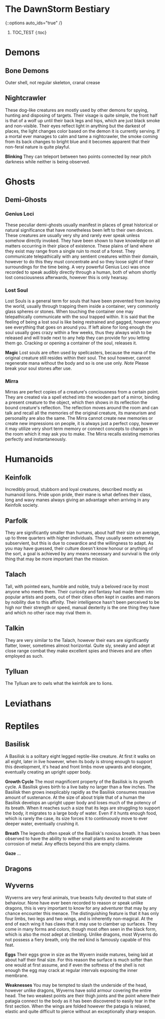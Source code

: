 # The DawnStorm Bestiary

{::options auto_ids="true" /}
1. TOC_TEST
{:toc}

# Demons

## Bone Demons

Outer shell, not regular skeleton, cranal crease

## Nightcrawler

These dog-like creatures are mostly used by other demons for spying, hunting and disposing of targets. 
Their visage is quite simple, the front half is that of a wolf up until their back legs and hips, which are just black smoke and non-visible. 
Their eyes reflect light in anything but the darkest of places, the light changes color based on the demon it is currently serving. 
If a mortal ever manages to calm and tame a nightcrawler, the smoke coming from its back changes to bright blue and it becomes apparent that their non-feral nature is quite playful.

**Blinking**
They can teleport between two points connected by
near pitch darkness while neither is being observed.


# Ghosts
## Demi-Ghosts
### Genius Loci
These peculiar demi-ghosts usually manifest in places of great historical or natural significance that have nonetheless been left to their own devices.
These creatures are usually very shy and rarely ever speak unless somehow directly invoked.
They have been shown to have knowledge on all matters occurring in their place of existence.
These plains of land where they exist may range from a single ruin to most of a forest.
They communicate telepathically with any sentient creatures within their domain, however to do this they must concentrate and so they loose sight of their surroundings for the time being.
A very powerful Genius Loci was once recorded to speak audibly directly through a human, both of whom shortly lost consciousness afterwards, however this is only hearsay.

### Lost Soul
Lost Souls is a general term for souls that have been prevented from leaving the world, usually through trapping them inside a container, very commonly glass spheres or stones. 
When touching the container one may telepathically communicate with the soul trapped within. 
It is said that the feeling of being a lost soul is like being restrained and gagged, however you see everything that goes on around you. 
If left alone for long enough the soul usually goes crazy within a few weeks, thus they always wish to be released and will trade next to any help they can provide for you letting them go. 
Cracking or opening a container of the soul, releases it. 

**Magic**
Lost souls are often used by spellcasters, because the mana of the original creature still resides within their soul. 
The soul however, cannot regenerate mana without the body and so is one use only. 
*Note* Please break your soul stones after use.

### Mirra
Mirras are perfect copies of a creature's conciousness from a certain point. 
They are created via a spell etched into the wooden part of a mirror, binding a present creature to the object, which then shows in its reflection the bound creature's reflection. 
The reflection moves around the room and can talk and recall all the memories of the original creature, its maneurism and personality are also the same. 
The Mirra cannot create new memories or create new impressions on people, it is always just a perfect copy, however it may utilize very short term memory or connect concepts to changes in the room which it may ask you to make. 
The Mirra recalls existing memories perfectly and instantaneously. 

# Humanoids
## Keinfolk
Incredibly proud, stubborn and loyal creatures, described mostly as humanoid lions.
Pride upon pride, their mane is what defines their class, long and wavy manes always giving an advantage when arriving in any Keinfolk society.

## Parfolk
They are significantly smaller than humans, about half their size on average, up to three quarters with higher individuals.
They usually seem extremely subservient, but this is due to cowardice and the willingness to adapt.
As you may have guessed, their culture doesn't know honour or anything of the sort, a goal is achieved by any means necessary and survival is the only thing that may be more important than the mission.

## Talach
Tall, with pointed ears, humble and noble, truly a beloved race by most anyone who meets them.
Their curiosity and fantasy had made them into popular artists and poets, out of their cities often kept in castles and manors by nobility due to this affinity.
Their intelligence hasn't been perceived to be high nor their strength or speed, manual dexterity is the one thing they have and which no other race may rival them in.
		
## Talkin
They are very similar to the Talach, however their ears are significantly flatter, lower, sometimes almost horizontal.
Quite sly, sneaky and adept at close range combat they make excellent spies and thieves and are often employed as such.

## Tylluan
The Tylluan  are to owls what the keinfolk are to lions.

# Leviathans

# Reptiles
## Basilisk
A Basilisk is a solitary eight legged reptile-like creature.
At first it walks on all eight, later in live however, when its body is strong enough to support this development, it's head and front limbs move upwards and elongate, eventually creating an upright upper body.

**Growth Cycle**
The most magnificent property of the Basilisk is its growth cycle.
A Basilisk gives birth to a live baby no larger than a few inches.
The Basilisk then grows inexplicably rapidly as the Basilisk consumes massive amount of sustenance.
At the size of about triple that of a human the Basilisk develops an upright upper body and loses much of the potency of its breath.
When it reaches such a size that its legs are struggling to support the body, it migrates to a large body of water.
Even if it hunts enough food, which is rarely the case, its size forces it to continuously move to ever deeper water, eventually crushing it.

**Breath**
The legends often speak of the Basilisk's noxious breath.
It has been observed to have the ability to wither small plants and to accelerate corrosion of metal.
Any effects beyond this are empty claims.

**Gaze**
...


## Dragons

## Wyverns
Wyverns are very feral animals, true beasts fully devoted to that state of behaviour.
None have ever been recorded to reason or speak unlike dragons, this is very important to know for any adventurer that may by any chance encounter this menace.
The distinguishing feature is that it has only four limbs, two legs and two wings, and is inherently non-magical.
At the end of each wing it has claws that it may use to clamber up surfaces.
They come in many forms and colors, though most often seen in the black form, which is also the most adept at climbing.
Unlike dragons, most Wyverns do not possess a fiery breath, only the red kind is famously capable of this feat.

**Eggs**
Their eggs grow in size as the Wyvern inside matures, being laid at about half their final size.
For this reason the surface is much softer than one would at first assume, and if even the softness of the shell is not enough the egg may crack at regular intervals exposing the inner membrane.

**Weaknesses**
You may be tempted to slash the underside of the head, however unlike dragons, Wyverns have solid armour covering the entire head.
The two weakest points are their thigh joints and the point where their patagia connect to the body as it has been discovered to easily tear in the first section.
When the wings are folded however the patagia is relaxed, elastic and quite difficult to pierce without an exceptionally sharp weapon.
			
